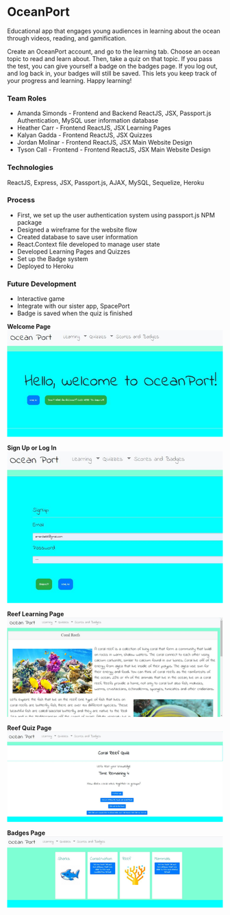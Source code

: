 # OceanPort

Educational app that engages young audiences in learning about the ocean through videos, reading, and gamification.

Create an OceanPort account, and go to the learning tab. 
Choose an ocean topic to read and learn about. 
Then, take a quiz on that topic. 
If you pass the test, you can give yourself a badge on the badges page. 
If you log out, and log back in, your badges will still be saved. This lets you keep track of your progress and learning.
Happy learning!

### Team Roles
- Amanda Simonds - Frontend and Backend ReactJS, JSX, Passport.js Authentication, MySQL user information database
- Heather Carr - Frontend ReactJS, JSX Learning Pages
- Kalyan Gadda - Frontend ReactJS, JSX Quizzes
- Jordan Molinar - Frontend ReactJS, JSX Main Website Design
- Tyson Call - Frontend - Frontend ReactJS, JSX Main Website Design

### Technologies
ReactJS, Express, JSX, Passport.js, AJAX, MySQL, Sequelize, Heroku

### Process
- First, we set up the user authentication system using passport.js NPM package
- Designed a wireframe for the website flow
- Created database to save user information
- React.Context file developed to manage user state
- Developed Learning Pages and Quizzes
- Set up the Badge system
- Deployed to Heroku

### Future Development
- Interactive game
- Integrate with our sister app, SpacePort
- Badge is saved when the quiz is finished

**Welcome Page**  
![](client/public/assets/images/OceanPort1.JPG)
  
  
**Sign Up or Log In**  
![](client/public/assets/images/OceanPort2.JPG)
  
  
**Reef Learning Page**  
![](client/public/assets/images/OceanPort3.JPG)
  
  
**Reef Quiz Page**  
![](client/public/assets/images/OceanPort4.JPG)
  
  
**Badges Page**
![](client/public/assets/images/OceanPort5.JPG)



